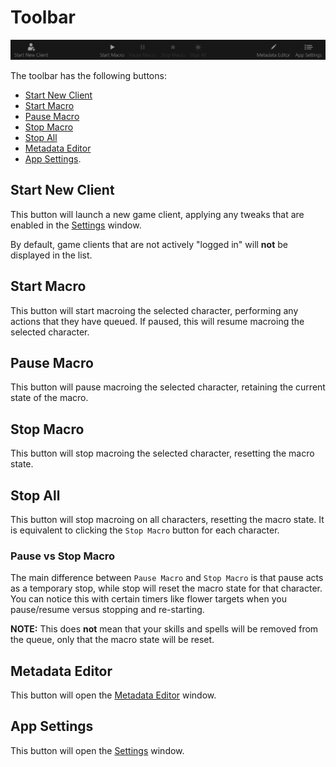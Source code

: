 # Toolbar

![image](../screenshots/tool-bar.png)

The toolbar has the following buttons:

- [Start New Client](#start-new-client)
- [Start Macro](#start-macro)
- [Pause Macro](#pause-macro)
- [Stop Macro](#stop-macro)
- [Stop All](#stop-all)
- [Metadata Editor](#metadata-editor)
- [App Settings](#app-settings).

## Start New Client

This button will launch a new game client, applying any tweaks that are enabled in the [Settings](./settings.md#game-client) window.

By default, game clients that are not actively "logged in" will **not** be displayed in the list.

## Start Macro

This button will start macroing the selected character, performing any actions that they have queued.
If paused, this will resume macroing the selected character.

## Pause Macro

This button will pause macroing the selected character, retaining the current state of the macro.

## Stop Macro

This button will stop macroing the selected character, resetting the macro state.

## Stop All

This button will stop macroing on all characters, resetting the macro state.
It is equivalent to clicking the `Stop Macro` button for each character.

### Pause vs Stop Macro

The main difference between `Pause Macro` and `Stop Macro` is that pause acts as a temporary stop, while stop will reset the macro state for that character.
You can notice this with certain timers like flower targets when you pause/resume versus stopping and re-starting.

**NOTE:** This does **not** mean that your skills and spells will be removed from the queue, only that the macro state will be reset.

## Metadata Editor

This button will open the [Metadata Editor](./metadata-editor.md) window.

## App Settings

This button will open the [Settings](../settings/general.md) window.
